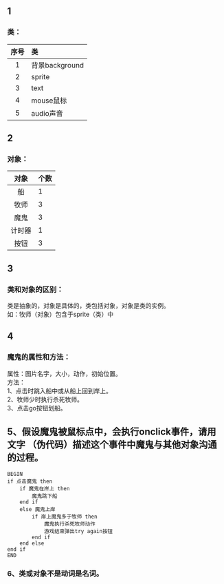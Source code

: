 ## 1
### 类：
序号  | 类 |  
:-:|:- |
1 | 背景background | 
2 | sprite | 
3 | text | 
4 | mouse鼠标| 
5 | audio声音 |

## 2
### 对象： 
对象  | 个数 |  
:-:|:- |
船 | 1 | 
牧师 | 3 | 
魔鬼 | 3 | 
计时器 | 1| 
按钮 | 3 |

## 3
### 类和对象的区别：
类是抽象的，对象是具体的，类包括对象，对象是类的实例。  
如：牧师（对象）包含于sprite（类）中

## 4
### 魔鬼的属性和方法：
属性：图片名字，大小，动作，初始位置。  
方法：  
1、点击时跳入船中或从船上回到岸上。  
2、牧师少时执行杀死牧师。  
3、点击go按钮划船。

## 5、假设魔鬼被鼠标点中，会执行onclick事件，请用文字 （伪代码）描述这个事件中魔鬼与其他对象沟通的过程。
```
BEGIN
if 点击魔鬼 then
    if 魔鬼在岸上 then
        魔鬼跳下船
    end if
    else 魔鬼上岸
        if 岸上魔鬼多于牧师 then
            魔鬼执行杀死牧师动作
            游戏结束弹出try again按钮
        end if
    end else    
end if
END
```

### 6、类或对象不是动词是名词。